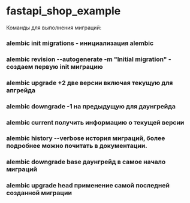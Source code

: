# fastapi_shop_example

Команды для выполнения миграций:
### alembic init migrations - инициализация alembic
### alembic revision --autogenerate -m "Initial migration" - создаем первую init миграцию
### alembic upgrade +2 две версии включая текущую для апгрейда
### alembic downgrade -1 на предыдущую для даунгрейда
### alembic current получить информацию о текущей версии
### alembic history --verbose история миграций, более подробнее можно почитать в документации.
### alembic downgrade base даунгрейд в самое начало миграций
### alembic upgrade head применение самой последней созданной миграции